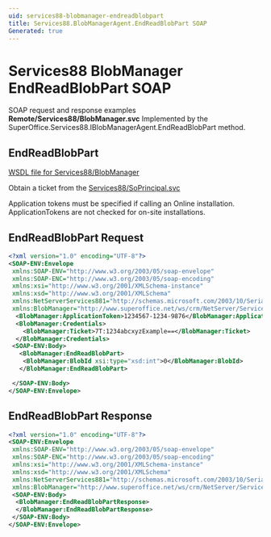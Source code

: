 ```yaml
---
uid: services88-blobmanager-endreadblobpart
title: Services88.BlobManagerAgent.EndReadBlobPart SOAP
Generated: true
---
```


# Services88 BlobManager EndReadBlobPart SOAP

SOAP request and response examples **Remote/Services88/BlobManager.svc**
Implemented by the <see cref="M:SuperOffice.Services88.IBlobManagerAgent.EndReadBlobPart">SuperOffice.Services88.IBlobManagerAgent.EndReadBlobPart</see> method.

## EndReadBlobPart





[WSDL file for Services88/BlobManager](../Services88-BlobManager.md)

Obtain a ticket from the [Services88/SoPrincipal.svc](../SoPrincipal/SoPrincipal.md)

Application tokens must be specified if calling an Online installation. ApplicationTokens are not checked for on-site installations.

## EndReadBlobPart Request

```xml
<?xml version="1.0" encoding="UTF-8"?>
<SOAP-ENV:Envelope
 xmlns:SOAP-ENV="http://www.w3.org/2003/05/soap-envelope"
 xmlns:SOAP-ENC="http://www.w3.org/2003/05/soap-encoding"
 xmlns:xsi="http://www.w3.org/2001/XMLSchema-instance"
 xmlns:xsd="http://www.w3.org/2001/XMLSchema"
 xmlns:NetServerServices881="http://schemas.microsoft.com/2003/10/Serialization/"
 xmlns:BlobManager="http://www.superoffice.net/ws/crm/NetServer/Services88">
  <BlobManager:ApplicationToken>1234567-1234-9876</BlobManager:ApplicationToken>
  <BlobManager:Credentials>
    <BlobManager:Ticket>7T:1234abcxyzExample==</BlobManager:Ticket>
  </BlobManager:Credentials>
 <SOAP-ENV:Body>
   <BlobManager:EndReadBlobPart>
    <BlobManager:BlobId xsi:type="xsd:int">0</BlobManager:BlobId>
   </BlobManager:EndReadBlobPart>

 </SOAP-ENV:Body>
</SOAP-ENV:Envelope>

```


## EndReadBlobPart Response

```xml
<?xml version="1.0" encoding="UTF-8"?>
<SOAP-ENV:Envelope
 xmlns:SOAP-ENV="http://www.w3.org/2003/05/soap-envelope"
 xmlns:SOAP-ENC="http://www.w3.org/2003/05/soap-encoding"
 xmlns:xsi="http://www.w3.org/2001/XMLSchema-instance"
 xmlns:xsd="http://www.w3.org/2001/XMLSchema"
 xmlns:NetServerServices881="http://schemas.microsoft.com/2003/10/Serialization/"
 xmlns:BlobManager="http://www.superoffice.net/ws/crm/NetServer/Services88">
 <SOAP-ENV:Body>
  <BlobManager:EndReadBlobPartResponse>
  </BlobManager:EndReadBlobPartResponse>
 </SOAP-ENV:Body>
</SOAP-ENV:Envelope>

```

